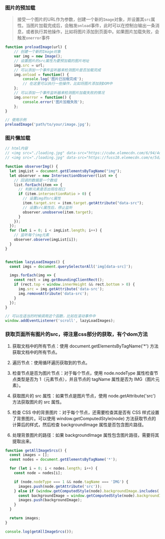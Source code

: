 ### 图片的预加载

>接受一个图片的URL作为参数，创建一个新的`Image`对象，并设置其`src`属性。当图片加载完成后，会触发`onload`事件，此时可以在控制台输出一条消息，或者执行其他操作，比如将图片添加到页面中。如果图片加载失败，会触发`onerror`事件

```js
function preloadImage(url) {
    // 创建一个新的Image对象
    var img = new Image();
    // 设置图片的src属性为要预加载的图片地址
    img.src = url;
    // 可以添加一个事件监听器来检测图片是否加载完成
    img.onload = function() {
        console.log('图片已加载完成');
        // 在这里可以执行一些操作，比如将图片添加到DOM中
    };
    // 可以添加一个事件监听器来检测图片加载失败的情况
    img.onerror = function() {
        console.error('图片加载失败');
    };
}

// 使用示例
preloadImage('path/to/your/image.jpg');
```





### 图片懒加载

```js
// html内容
// <img src="./loading.jpg" data-src="https://cube.elemecdn.com/6/94/4d3ea53c084bad6931a56d5158a48jpeg.jpeg">
// <img src="./loading.jpg" data-src="https://fuss10.elemecdn.com/e/5d/4a731a90594a4af544c0c25941171jpeg.jpeg">

function observerImg() {
  let imgList = document.getElementsByTagName("img"); 
  let observer = new IntersectionObserver(list => {
    // 回调的数据是一个数组
    list.forEach(item => {
      // 判断元素是否出现在视口
      if (item.intersectionRatio > 0) {
        // 设置img的src属性
        item.target.src = item.target.getAttribute("data-src");
        // 设置src属性后，停止监听
        observer.unobserve(item.target);
      }
    });
  });
  for (let i = 0; i < imgList.length; i++) {
    // 监听每个img元素
    observer.observe(imgList[i]);
  }
}


function lazyLoadImages() {
  const imgs = document.querySelectorAll('img[data-src]');

  imgs.forEach(img => {
    const rect = img.getBoundingClientRect();
    if (rect.top < window.innerHeight && rect.bottom > 0) {
      img.src = img.getAttribute('data-src');
      img.removeAttribute('data-src');
    }
  });
}

// 可以在适当的时候调用这个函数，比如在滚动事件中
window.addEventListener('scroll', lazyLoadImages);
```



### 获取页面所有图片的src，得注意css部分的获取，有个dom方法

1.	获取文档中的所有节点：使用 document.getElementsByTagName('*') 方法获取文档中的所有节点。

2.	遍历节点：使用循环遍历获取到的节点。

3.	检查节点是否为图片节点：对于每个节点，使用 node.nodeType 属性检查节点类型是否为 1（元素节点），并且节点的 tagName 属性是否为 IMG（图片元素）。

4.	获取图片的 src 属性：如果节点是图片节点，使用 node.getAttribute('src') 方法获取图片的 src 属性。

5.	检查 CSS 中的背景图片：对于每个节点，还需要检查其是否有 CSS 样式设置了背景图片。可以使用 window.getComputedStyle(node) 方法获取节点的计算后的样式，然后检查 backgroundImage 属性是否包含图片路径。

6.	处理背景图片的路径：如果 backgroundImage 属性包含图片路径，需要将其提取出来。

```js
function getAllImageSrcs() {
  const images = [];
  const nodes = document.getElementsByTagName('*');

  for (let i = 0; i < nodes.length; i++) {
    const node = nodes[i];

    if (node.nodeType === 1 && node.tagName === 'IMG') {
      images.push(node.getAttribute('src'));
    } else if (window.getComputedStyle(node).backgroundImage.includes('url')) {
      const backgroundImage = window.getComputedStyle(node).backgroundImage.replace(/^url\(['"]?/, '').replace(/['"]?\)$/, '');
      images.push(backgroundImage);
    }
  }

  return images;
}

console.log(getAllImageSrcs()); 
```
